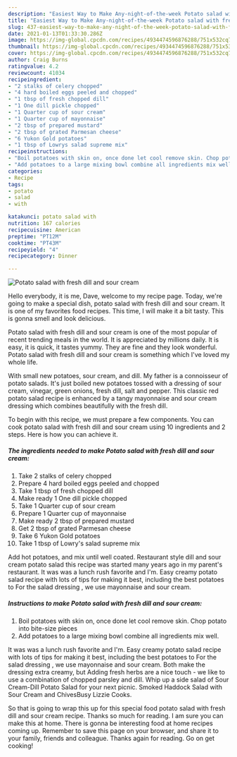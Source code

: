 ```yaml
---
description: "Easiest Way to Make Any-night-of-the-week Potato salad with fresh dill and sour cream"
title: "Easiest Way to Make Any-night-of-the-week Potato salad with fresh dill and sour cream"
slug: 437-easiest-way-to-make-any-night-of-the-week-potato-salad-with-fresh-dill-and-sour-cream
date: 2021-01-13T01:33:30.286Z
image: https://img-global.cpcdn.com/recipes/4934474596876288/751x532cq70/potato-salad-with-fresh-dill-and-sour-cream-recipe-main-photo.jpg
thumbnail: https://img-global.cpcdn.com/recipes/4934474596876288/751x532cq70/potato-salad-with-fresh-dill-and-sour-cream-recipe-main-photo.jpg
cover: https://img-global.cpcdn.com/recipes/4934474596876288/751x532cq70/potato-salad-with-fresh-dill-and-sour-cream-recipe-main-photo.jpg
author: Craig Burns
ratingvalue: 4.2
reviewcount: 41034
recipeingredient:
- "2 stalks of celery chopped"
- "4 hard boiled eggs peeled and chopped"
- "1 tbsp of fresh chopped dill"
- "1 One dill pickle chopped"
- "1 Quarter cup of sour cream"
- "1 Quarter cup of mayonnaise"
- "2 tbsp of prepared mustard"
- "2 tbsp of grated Parmesan cheese"
- "6 Yukon Gold potatoes"
- "1 tbsp of Lowrys salad supreme mix"
recipeinstructions:
- "Boil potatoes with skin on, once done let cool remove skin. Chop potato into bite-size pieces"
- "Add potatoes to a large mixing bowl combine all ingredients mix well."
categories:
- Recipe
tags:
- potato
- salad
- with

katakunci: potato salad with 
nutrition: 167 calories
recipecuisine: American
preptime: "PT12M"
cooktime: "PT43M"
recipeyield: "4"
recipecategory: Dinner

---
```



![Potato salad with fresh dill and sour cream](https://img-global.cpcdn.com/recipes/4934474596876288/751x532cq70/potato-salad-with-fresh-dill-and-sour-cream-recipe-main-photo.jpg)

Hello everybody, it is me, Dave, welcome to my recipe page. Today, we're going to make a special dish, potato salad with fresh dill and sour cream. It is one of my favorites food recipes. This time, I will make it a bit tasty. This is gonna smell and look delicious.

Potato salad with fresh dill and sour cream is one of the most popular of recent trending meals in the world. It is appreciated by millions daily. It is easy, it is quick, it tastes yummy. They are fine and they look wonderful. Potato salad with fresh dill and sour cream is something which I've loved my whole life.

With small new potatoes, sour cream, and dill. My father is a connoisseur of potato salads. It&#39;s just boiled new potatoes tossed with a dressing of sour cream, vinegar, green onions, fresh dill, salt and pepper. This classic red potato salad recipe is enhanced by a tangy mayonnaise and sour cream dressing which combines beautifully with the fresh dill.


To begin with this recipe, we must prepare a few components. You can cook potato salad with fresh dill and sour cream using 10 ingredients and 2 steps. Here is how you can achieve it.

<!--inarticleads1-->

##### The ingredients needed to make Potato salad with fresh dill and sour cream:

1. Take 2 stalks of celery chopped
1. Prepare 4 hard boiled eggs peeled and chopped
1. Take 1 tbsp of fresh chopped dill
1. Make ready 1 One dill pickle chopped
1. Take 1 Quarter cup of sour cream
1. Prepare 1 Quarter cup of mayonnaise
1. Make ready 2 tbsp of prepared mustard
1. Get 2 tbsp of grated Parmesan cheese
1. Take 6 Yukon Gold potatoes
1. Take 1 tbsp of Lowry&#39;s salad supreme mix


Add hot potatoes, and mix until well coated. Restaurant style dill and sour cream potato salad this recipe was started many years ago in my parent&#39;s restaurant. It was was a lunch rush favorite and I&#39;m. Easy creamy potato salad recipe with lots of tips for making it best, including the best potatoes to For the salad dressing , we use mayonnaise and sour cream. 

<!--inarticleads2-->

##### Instructions to make Potato salad with fresh dill and sour cream:

1. Boil potatoes with skin on, once done let cool remove skin. Chop potato into bite-size pieces
1. Add potatoes to a large mixing bowl combine all ingredients mix well.


It was was a lunch rush favorite and I&#39;m. Easy creamy potato salad recipe with lots of tips for making it best, including the best potatoes to For the salad dressing , we use mayonnaise and sour cream. Both make the dressing extra creamy, but Adding fresh herbs are a nice touch - we like to use a combination of chopped parsley and dill. Whip up a side salad of Sour Cream-Dill Potato Salad for your next picnic. Smoked Haddock Salad with Sour Cream and ChivesBusy Lizzie Cooks. 

So that is going to wrap this up for this special food potato salad with fresh dill and sour cream recipe. Thanks so much for reading. I am sure you can make this at home. There is gonna be interesting food at home recipes coming up. Remember to save this page on your browser, and share it to your family, friends and colleague. Thanks again for reading. Go on get cooking!
